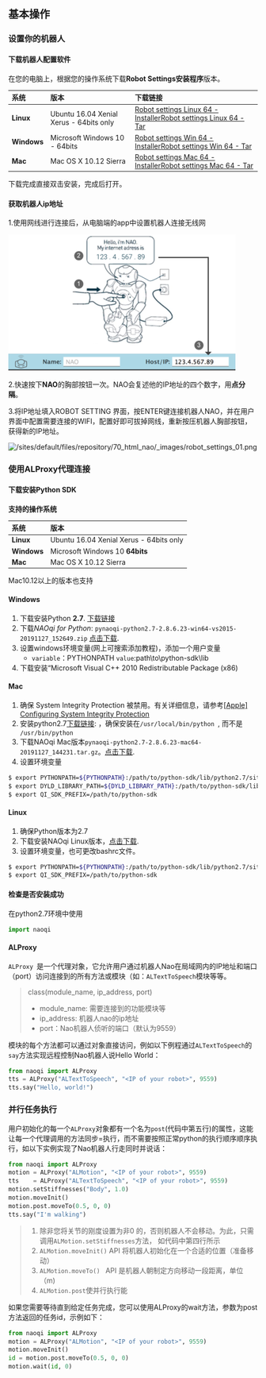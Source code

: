 ## 基本操作
### 设置你的机器人
#### 下载机器人配置软件

在您的电脑上，根据您的操作系统下载**Robot Settings安装程序**版本。

| 系统        | 版本                                    | 下载链接                                                     |
| :---------- | :-------------------------------------- | :----------------------------------------------------------- |
| **Linux**   | Ubuntu 16.04 Xenial Xerus - 64bits only | [Robot settings Linux 64 - Installer](https://community-static.aldebaran.com/resources/2.8.5/robot-settings-2.8.5.10-linux64-setup.run)[Robot settings Linux 64 - Tar](https://community-static.aldebaran.com/resources/2.8.5/robot-settings-2.8.5.10-linux64.tar.gz) |
| **Windows** | Microsoft Windows 10 - 64bits           | [Robot settings Win 64 - Installer](https://community-static.aldebaran.com/resources/2.8.5/robot-settings-2.8.5.10-win64-vs2015-setup.exe)[Robot settings Win 64 - Tar](https://community-static.aldebaran.com/resources/2.8.5/robot-settings-2.8.5.10-win64-vs2015.zip) |
| **Mac**     | Mac OS X 10.12 Sierra                   | [Robot settings Mac 64 - Installer](https://community-static.aldebaran.com/resources/2.8.5/robot-settings-2.8.5.10-mac64-setup.dmg)[Robot settings Mac 64 - Tar](https://community-static.aldebaran.com/resources/2.8.5/robot-settings-2.8.5.10-mac64.tar.gz) |

下载完成直接双击安装，完成后打开。

#### 获取机器人ip地址

1.使用网线进行连接后，从电脑端的app中设置机器人连接无线网

![/sites/default/files/repository/70_html_nao/_images/note_ipaddress.png](./imgs/note_ipaddress.png)

2.快速按下**NAO**的胸部按钮一次。NAO会复述他的IP地址的四个数字，用**点分隔**。

3.将IP地址填入ROBOT SETTING 界面，按ENTER键连接机器人NAO，并在用户界面中配置需要连接的WIFI，配置好即可拔掉网线，重新按压机器人胸部按钮，获得新的IP地址。

![/sites/default/files/repository/70_html_nao/_images/robot_settings_01.png](https://developer.softbankrobotics.com/sites/default/files/repository/70_html_nao/_images/robot_settings_01.png)

### 使用ALProxy代理连接

#### 下载安装Python SDK

**支持的操作系统**

| 系统        | 版本                                    |
| :---------- | :-------------------------------------- |
| **Linux**   | Ubuntu 16.04 Xenial Xerus - 64bits only |
| **Windows** | Microsoft Windows 10 **64bits**         |
| **Mac**     | Mac OS X 10.12 Sierra                   |

Mac10.12以上的版本也支持

#### Windows 

1.   下载安装Python **2.7**. [下载链接]( http://python.org/download/)
2. 下载*NAOqi for Python*: `pynaoqi-python2.7-2.8.6.23-win64-vs2015-20191127_152649.zip` [点击下载](https://community-static.aldebaran.com/resources/2.8.6/pynaoqi-python2.7-2.8.6.23-win64-vs2015-20191127_152649.zip).
3. 设置windows环境变量(网上可搜索添加教程)，添加一个用户变量
   - `variable`：PYTHONPATH       `value`:path\to\python-sdk\lib
4. 下载安装“Microsoft Visual C++ 2010 Redistributable Package (x86)

#### Mac

1. 确保 System Integrity Protection 被禁用。有关详细信息，请参考[[Apple\] Configuring System Integrity Protection ](https://developer.apple.com/library/content/documentation/Security/Conceptual/System_Integrity_Protection_Guide/ConfiguringSystemIntegrityProtection/ConfiguringSystemIntegrityProtection.html)
2. 安装python2.7[下载链接](http://python.org/download/): ，确保安装在`/usr/local/bin/python `, 而不是 `/usr/bin/python`
3. 下载NAOqi Mac版本`pynaoqi-python2.7-2.8.6.23-mac64-20191127_144231.tar.gz`。[点击下载](https://community-static.aldebaran.com/resources/2.8.6/pynaoqi-python2.7-2.8.6.23-mac64-20191127_144231.tar.gz).
4. 设置环境变量

```bash
$ export PYTHONPATH=${PYTHONPATH}:/path/to/python-sdk/lib/python2.7/site-packages
$ export DYLD_LIBRARY_PATH=${DYLD_LIBRARY_PATH}:/path/to/python-sdk/lib
$ export QI_SDK_PREFIX=/path/to/python-sdk
```



#### Linux

1. 确保Python版本为2.7
2. 下载安装NAOqi Linux版本，[点击下载](https://community-static.aldebaran.com/resources/2.8.6/pynaoqi-python2.7-2.8.6.23-linux64-20191127_152327.tar.gz).
3. 设置环境变量，也可更改bashrc文件。

```bash
$ export PYTHONPATH=${PYTHONPATH}:/path/to/python-sdk/lib/python2.7/site-packages
$ export QI_SDK_PREFIX=/path/to/python-sdk
```



#### 检查是否安装成功

在python2.7环境中使用

```python
import naoqi
```

#### ALProxy

`ALProxy `是一个代理对象，它允许用户通过机器人Nao在局域网内的IP地址和端口（port）访问连接到的所有方法或模块（如：`ALTextToSpeech`模块等等。

> class(module_name, ip_address, port)
>
> - module_name: 需要连接到的功能模块等
> - ip_address: 机器人nao的ip地址
> - port：Nao机器人侦听的端口（默认为9559）

模块的每个方法都可以通过对象直接访问，例如以下例程通过`ALTextToSpeech`的`say`方法实现远程控制Nao机器人说Hello World：

```PYTHON
from naoqi import ALProxy
tts = ALProxy("ALTextToSpeech", "<IP of your robot>", 9559)
tts.say("Hello, world!")
```

### 并行任务执行

用户初始化的每一个`ALProxy`对象都有一个名为`post`(代码中第五行)的属性，这能让每一个代理调用的方法同步=执行，而不需要按照正常python的执行顺序顺序执行，如以下实例实现了Nao机器人行走同时并说话：

```Python
from naoqi import ALProxy
motion = ALProxy("ALMotion", "<IP of your robot>", 9559)
tts    = ALProxy("ALTextToSpeech", "<IP of your robot>", 9559)
motion.setStiffnesses("Body", 1.0)
motion.moveInit()
motion.post.moveTo(0.5, 0, 0)
tts.say("I'm walking")
```

> 1. 除非您将关节的刚度设置为非0 的，否则机器人不会移动。为此，只需调用`ALMotion.setStiffnesses`方法， 如代码中第四行所示
> 2. `ALMotion.moveInit()` API 将机器人初始化在一个合适的位置（准备移动）
> 3. `ALMotion.moveTo() ` API 是机器人朝制定方向移动一段距离，单位（m) 
> 4. `ALMotion.post`使并行执行能

如果您需要等待直到给定任务完成，您可以使用ALProxy的wait方法，参数为post方法返回的任务id，示例如下：

```python
from naoqi import ALProxy
motion = ALProxy("ALMotion", "<IP of your robot>", 9559)
motion.moveInit()
id = motion.post.moveTo(0.5, 0, 0)
motion.wait(id, 0)
```

